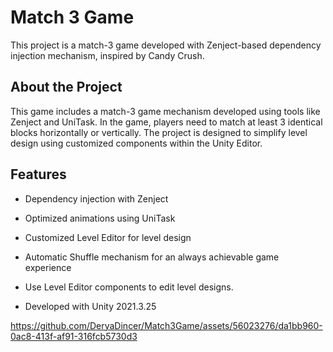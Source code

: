 
# Match 3 Game

This project is a match-3 game developed with Zenject-based dependency injection mechanism, inspired by Candy Crush.

## About the Project

This game includes a match-3 game mechanism developed using tools like Zenject and UniTask. In the game, players need to match at least 3 identical blocks horizontally or vertically. The project is designed to simplify level design using customized components within the Unity Editor.

## Features

- Dependency injection with Zenject
- Optimized animations using UniTask
- Customized Level Editor for level design
- Automatic Shuffle mechanism for an always achievable game experience
- Use Level Editor components to edit level designs.

- Developed with Unity 2021.3.25


https://github.com/DeryaDincer/Match3Game/assets/56023276/da1bb960-0ac8-413f-af91-316fcb5730d3

